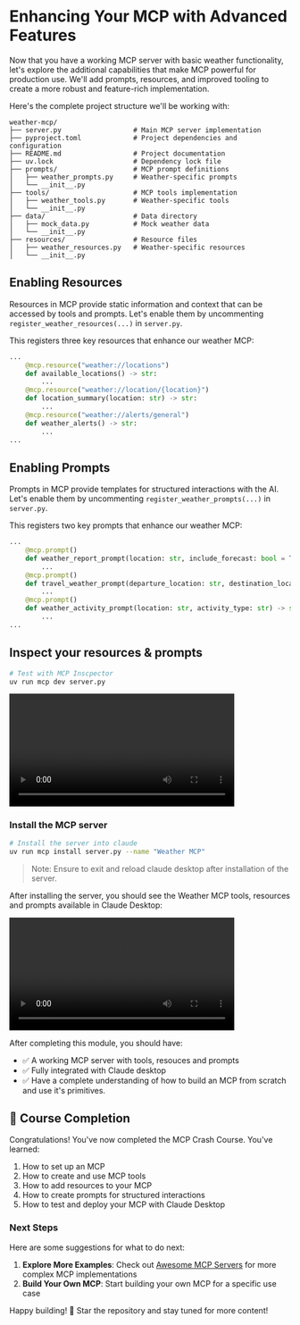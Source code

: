 # Enhancing Your MCP with Advanced Features

Now that you have a working MCP server with basic weather functionality, let's explore the additional capabilities that make MCP powerful for production use. We'll add prompts, resources, and improved tooling to create a more robust and feature-rich implementation.

Here's the complete project structure we'll be working with:
```
weather-mcp/
├── server.py                  # Main MCP server implementation
├── pyproject.toml             # Project dependencies and configuration
├── README.md                  # Project documentation
├── uv.lock                    # Dependency lock file
├── prompts/                   # MCP prompt definitions
│   ├── weather_prompts.py     # Weather-specific prompts
│   └── __init__.py
├── tools/                     # MCP tools implementation
│   ├── weather_tools.py       # Weather-specific tools
│   └── __init__.py
├── data/                      # Data directory
│   ├── mock_data.py           # Mock weather data
│   └── __init__.py
├── resources/                 # Resource files
│   ├── weather_resources.py   # Weather-specific resources
│   └── __init__.py
```

## Enabling Resources

Resources in MCP provide static information and context that can be accessed by tools and prompts. 
Let's enable them by uncommenting `register_weather_resources(...)` in `server.py`.

This registers three key resources that enhance our weather MCP:

```python
...
    @mcp.resource("weather://locations")
    def available_locations() -> str:
        ...
    @mcp.resource("weather://location/{location}")
    def location_summary(location: str) -> str:
        ...
    @mcp.resource("weather://alerts/general")
    def weather_alerts() -> str:
        ...
...
```

## Enabling Prompts

Prompts in MCP provide templates for structured interactions with the AI. Let's enable them by uncommenting `register_weather_prompts(...)` in `server.py`.

This registers two key prompts that enhance our weather MCP:

```python
...
    @mcp.prompt()
    def weather_report_prompt(location: str, include_forecast: bool = True) -> str:
        ...
    @mcp.prompt()
    def travel_weather_prompt(departure_location: str, destination_location: str, travel_date: str = "today") -> str:
        ...
    @mcp.prompt()
    def weather_activity_prompt(location: str, activity_type: str) -> str:
        ...
...
```

## Inspect your resources & prompts

```bash
# Test with MCP Inscpector
uv run mcp dev server.py
```

<video width="80%" controls>
  <source src="mcp-inspector-resources-prompts-demo.mp4" type="video/mp4">
</video>

### Install the MCP server

```bash
# Install the server into claude
uv run mcp install server.py --name "Weather MCP"
```

> Note: Ensure to exit and reload claude desktop after installation of the server.

After installing the server, you should see the Weather MCP tools, resources and prompts available in Claude Desktop:

<video width="80%" controls>
  <source src="claude-mcp-prompts-resources-demo.mp4" type="video/mp4">
</video>

</br>

After completing this module, you should have:
- ✅ A working MCP server with tools, resouces and prompts
- ✅ Fully integrated with Claude desktop
- ✅ Have a complete understanding of how to build an MCP from scratch and use it's primitives.

## 📝 Course Completion

Congratulations! You've now completed the MCP Crash Course. You've learned:

1. How to set up an MCP
2. How to create and use MCP tools
3. How to add resources to your MCP
4. How to create prompts for structured interactions
5. How to test and deploy your MCP with Claude Desktop

### Next Steps

Here are some suggestions for what to do next:

1. **Explore More Examples**: Check out [Awesome MCP Servers](https://github.com/punkpeye/awesome-mcp-servers) for more complex MCP implementations
2. **Build Your Own MCP**: Start building your own MCP for a specific use case

Happy building! 🚀 Star the repository and stay tuned for more content!